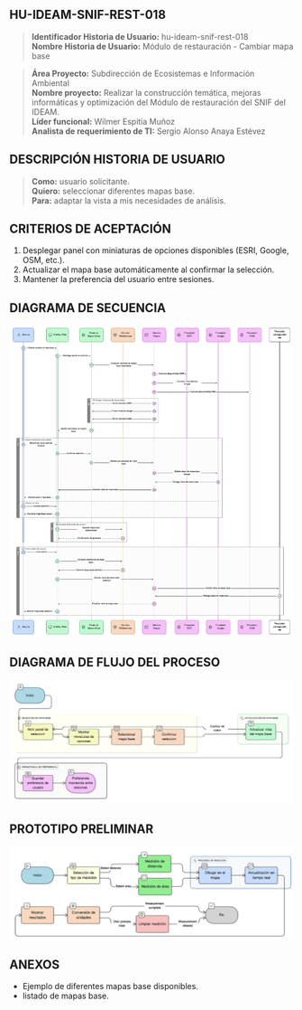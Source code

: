 ## HU-IDEAM-SNIF-REST-018

> **Identificador Historia de Usuario:** hu-ideam-snif-rest-018 \
> **Nombre Historia de Usuario:** Módulo de restauración - Cambiar mapa base

> **Área Proyecto:** Subdirección de Ecosistemas e Información Ambiental \
> **Nombre proyecto:** Realizar la construcción temática, mejoras informáticas y optimización del Módulo de restauración del SNIF del IDEAM. \
> **Líder funcional:** Wilmer Espitia Muñoz\
> **Analista de requerimiento de TI:** Sergio Alonso Anaya Estévez

## DESCRIPCIÓN HISTORIA DE USUARIO

> **Como:** usuario solicitante. \
> **Quiero:**  seleccionar diferentes mapas base. \
> **Para:** adaptar la vista a mis necesidades de análisis.

## CRITERIOS DE ACEPTACIÓN

1. Desplegar panel con miniaturas de opciones disponibles (ESRI, Google, OSM, etc.).
2. Actualizar el mapa base automáticamente al confirmar la selección.
3. Mantener la preferencia del usuario entre sesiones.



## DIAGRAMA DE SECUENCIA

![IMAGEN DIAGRAMA DE SECUENCIA](assets/secuencia-hu-ideam-snif-rest-018.png)

## DIAGRAMA DE FLUJO DEL PROCESO

![IMAGEN DIAGRAMA DE FLUJO DEL PROCESO](assets/actividades-hu-ideam-snif-rest-018.png)

## PROTOTIPO PRELIMINAR

![PROTOTIPO PRELIMINAR](assets/wireframe-hu-ideam-snif-rest-015.png)

## ANEXOS

- Ejemplo de diferentes mapas base disponibles.
- listado de mapas base.

